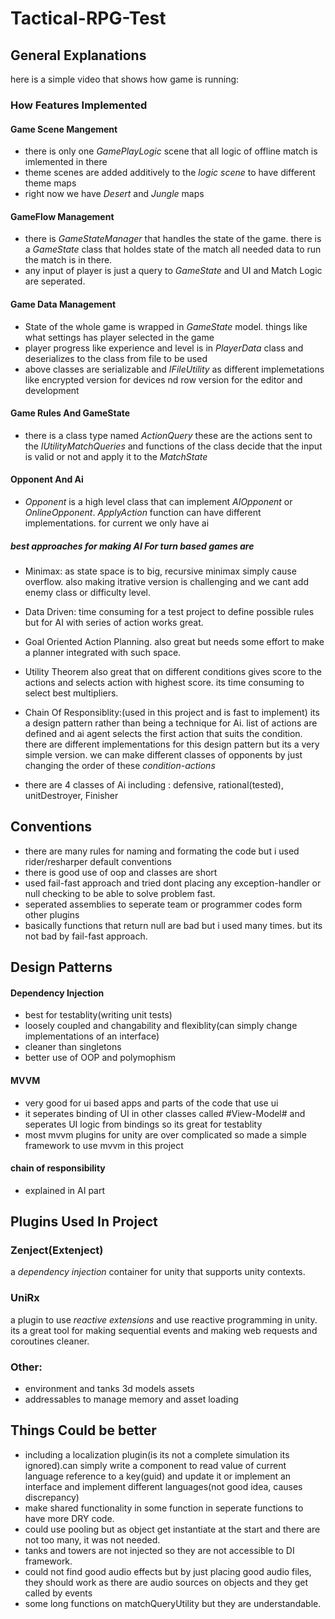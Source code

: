 # Tactical-RPG-Test

## General Explanations

here is a simple video that shows how game is running:


### How Features Implemented

#### Game Scene Mangement
- there is only one *GamePlayLogic* scene that all logic of offline match is imlemented in there
- theme scenes are added additively to the *logic scene*  to have different theme maps
- right now we have  *Desert* and *Jungle* maps


#### GameFlow Management
- there is *GameStateManager* that handles the state of the game. there is a *GameState* class that holdes state of the match all needed data to run the match is in there.
- any input of player is just a query to *GameState* and UI and Match Logic are seperated.



#### Game Data Management

- State of the whole game is wrapped in *GameState* model. things like what settings has player selected in the game
- player progress like experience and level is in *PlayerData*  class and deserializes to the class from file to be used
- above classes are serializable and *IFileUtility* as different implemetations like encrypted version for devices nd row version for the editor and development

#### Game Rules And GameState
- there is a class type named *ActionQuery* these are the actions sent to the *IUtilityMatchQueries* and functions of the class decide that the input is valid or not and apply it to the *MatchState*


#### Opponent And Ai
-  *Opponent* is a high level class that can implement *AIOpponent* or *OnlineOpponent*. *ApplyAction* function can have different implementations. for current we only have ai



##### best approaches for making AI For turn based games are
 - Minimax: as state space is to big, recursive minimax simply cause overflow. also making itrative version is challenging and we cant add enemy class or difficulty level.
 - Data Driven: time consuming for a test project to define possible rules but for AI with series of action works great.
 - Goal Oriented Action Planning. also great but needs some effort to make a planner integrated with such space.
 - Utility Theorem also great that on different conditions gives score to the actions and selects action with highest score. its time consuming to select best multipliers.
 
 - Chain Of Responsiblity:(used in this project and is fast to implement) its a design pattern rather than being a technique for Ai. list of actions are defined and ai agent selects the first action that suits the condition. 
 there are different implementations for this design pattern but its a very simple version. we can make different classes of opponents by just changing the order of these *condition-actions*
- there are 4 classes of Ai including : defensive, rational(tested), unitDestroyer, Finisher

## Conventions
- there are many rules for naming and formating the code but i used rider/resharper default conventions
- there is good use of oop and classes are short
- used fail-fast approach and tried dont placing any exception-handler or null checking to be able to solve problem fast.
- seperated assemblies to seperate team or programmer codes form other plugins
- basically functions that return null are bad but i used many times. but its not bad by fail-fast approach.

## Design Patterns 
#### Dependency Injection
- best for testablity(writing unit tests)
- loosely coupled and changability and flexiblity(can simply change implementations of an interface)
- cleaner than singletons
- better use of OOP and polymophism


#### MVVM
- very good for ui based apps and parts of the code that use ui
- it seperates binding of UI in other classes called #View-Model# and seperates UI logic from bindings so its great for testablity
- most mvvm plugins for unity are over complicated so made a simple framework  to use mvvm in this project

#### chain of responsibility
- explained in AI part




## Plugins Used In Project

### Zenject(Extenject)
a *dependency injection* container for unity that supports unity contexts. 

### UniRx
a plugin to use *reactive extensions* and use reactive programming in unity. 
its a great tool for making sequential events and making web requests and coroutines cleaner.

### Other:
- environment and tanks 3d models assets
- addressables to manage memory and asset loading


## Things Could be better
- including a localization plugin(is its not a complete simulation its ignored).can simply write a component to read value of current language reference to a key(guid) and update it or implement an interface and implement different languages(not good idea, causes discrepancy) 
- make shared functionality in some function  in seperate functions to have more DRY code.
- could use pooling but as object get instantiate at the start and there are not too many, it was not needed.
- tanks and towers are not injected so they are not accessible to DI framework.
- could not find good audio effects but by just placing good audio files, they should work as there are audio sources on objects and they get called by events
- some long functions on matchQueryUtility but they are understandable. 